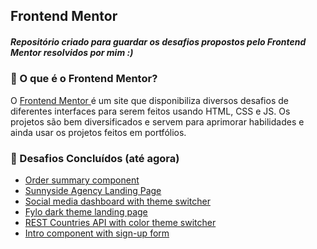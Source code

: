 ## Frontend Mentor

##### Repositório criado para guardar os desafios propostos pelo Frontend Mentor resolvidos por mim :)

### 🤔 O que é o Frontend Mentor? 
O <a  href="https://www.frontendmentor.io/" target="_blank">Frontend Mentor </a> é um site que disponibiliza diversos desafios de diferentes interfaces para serem feitos usando HTML, CSS e JS. Os projetos são bem diversificados e servem para aprimorar habilidades e ainda usar os projetos feitos em portfólios.

### :rocket: Desafios Concluídos (até agora)
- <a href="https://bruna-nunes.github.io/frontendmentor/desafio-01/">Order summary component</a>
- <a href="https://bruna-nunes.github.io/frontendmentor/desafio-02/">Sunnyside Agency Landing Page</a>
- <a href="https://bruna-nunes.github.io/frontendmentor/desafio-03/">Social media dashboard with theme switcher</a>
- <a href="https://bruna-nunes.github.io/frontendmentor/desafio-04/index.html">Fylo dark theme landing page</a>
- <a href="https://bruna-nunes.github.io/frontendmentor/desafio-05/index.html">REST Countries API with color theme switcher</a>
- <a href="https://bruna-nunes.github.io/frontendmentor/desafio-06/">Intro component with sign-up form</a>
